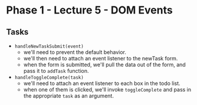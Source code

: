 # Phase 1 - Lecture 5 - DOM Events

## Tasks
- `handleNewTaskSubmit(event)`
  - we'll need to prevent the default behavior.
  - we'll then need to attach an event listener to the newTask form.
  - when the form is submitted, we'll pull the data out of the form, and pass it to `addTask` function.
- `handleToggleComplete(task)`
  - we'll need to attach an event listener to each box in the todo list.
  - when one of them is clicked, we'll invoke `toggleComplete` and pass in the appropriate `task` as an argument.